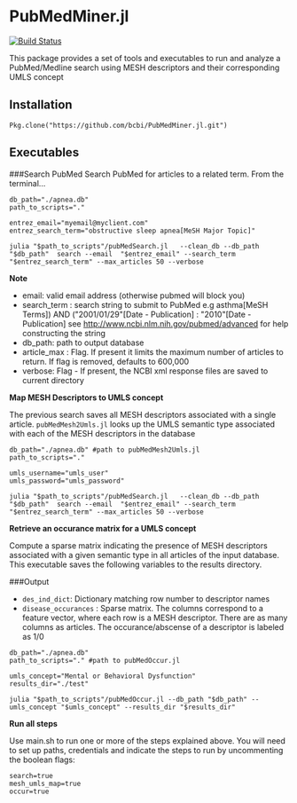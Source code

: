 <!--
@Author: isa
@Date:   2016-05-12T16:51:24-04:00
@Last modified by:   isa
@Last modified time: 2016-05-13T17:14:23-04:00
-->



# PubMedMiner.jl

[![Build Status](https://travis-ci.org/bcbi/PubMedMiner.jl.svg?branch=master)](https://travis-ci.org/bcbi/PubMedMiner.jl)

This package provides a set of tools and executables to run and analyze a
PubMed/Medline search using MESH descriptors and their corresponding UMLS concept

## Installation
```{Julia}
Pkg.clone("https://github.com/bcbi/PubMedMiner.jl.git")
```

## Executables

###Search PubMed
 Search PubMed for articles to a related term. From the terminal...

```
db_path="./apnea.db"
path_to_scripts="."

entrez_email="myemail@myclient.com"
entrez_search_term="obstructive sleep apnea[MeSH Major Topic]"

julia "$path_to_scripts"/pubMedSearch.jl   --clean_db --db_path "$db_path"  search --email  "$entrez_email" --search_term "$entrez_search_term" --max_articles 50 --verbose

```

**Note**
* email: valid email address (otherwise pubmed will block you)
* search_term : search string to submit to PubMed
    e.g asthma[MeSH Terms]) AND ("2001/01/29"[Date - Publication] : "2010"[Date - Publication]
    see http://www.ncbi.nlm.nih.gov/pubmed/advanced for help constructing the string
* db_path: path to output database
* article_max : Flag. If present it limits the maximum number of articles to return.
If flag is removed, defaults to 600,000
* verbose: Flag - If present, the NCBI xml response files are saved to current directory


**Map MESH Descriptors to UMLS concept**

The previous search saves all MESH descriptors associated with a single article.
`pubMedMesh2Umls.jl` looks up the UMLS semantic type associated with each of the MESH
descriptors in the database


```
db_path="./apnea.db" #path to pubMedMesh2Umls.jl
path_to_scripts="."

umls_username="umls_user"
umls_password="umls_password"

julia "$path_to_scripts"/pubMedSearch.jl   --clean_db --db_path "$db_path"  search --email  "$entrez_email" --search_term "$entrez_search_term" --max_articles 50 --verbose

```


**Retrieve an occurance matrix for a UMLS concept**

Compute a sparse matrix indicating the presence of MESH descriptors associated
with a given semantic type in all articles of the input database. This executable
saves the following variables to the results directory.

###Output

* `des_ind_dict`: Dictionary matching row number to descriptor names
* `disease_occurances` : Sparse matrix. The columns correspond to a feature
vector, where each row is a MESH descriptor. There are as many
columns as articles. The occurance/abscense of a descriptor is labeled as 1/0

```
db_path="./apnea.db"
path_to_scripts="." #path to pubMedOccur.jl

umls_concept="Mental or Behavioral Dysfunction"
results_dir="./test"

julia "$path_to_scripts"/pubMedOccur.jl --db_path "$db_path" --umls_concept "$umls_concept" --results_dir "$results_dir"
```


**Run all steps**

Use main.sh to run one or more of the steps explained above. You will need to
set up paths, credentials and indicate the steps to run by uncommenting the boolean
flags:
```
search=true
mesh_umls_map=true
occur=true
```
